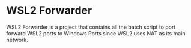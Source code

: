 # WSL2 Forwarder

WSL2 Forwarder is a project that contains all the batch script to port forward WSL2 ports to Windows Ports since WSL2 uses NAT as its main network.
